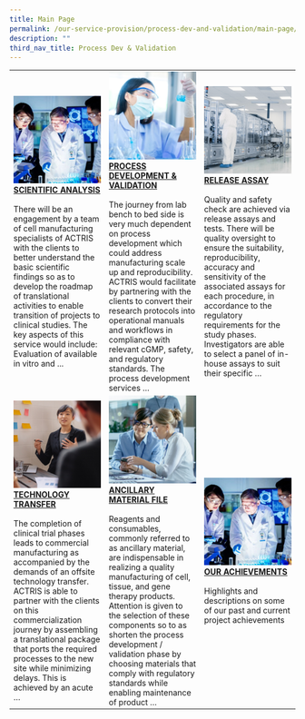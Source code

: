 ```yaml
---
title: Main Page
permalink: /our-service-provision/process-dev-and-validation/main-page/
description: ""
third_nav_title: Process Dev & Validation
---
```

<table>
	<tbody>
		<tr>
			<td style="width:33%">
				<img src="/images/Our%20Service%20Provision/service-1-1.jpg">
				<a href="/our-service-provision/process-dev-and-validation/scientific-analysis/">
				<b>SCIENTIFIC ANALYSIS</b>
				</a>
				<br><br>
There will be an engagement by a team of cell manufacturing specialists of ACTRIS with the clients to better understand the basic scientific findings so as to develop the roadmap of translational activities to enable transition of projects to clinical studies. The key aspects of this service would include: Evaluation of available in vitro and ...
			</td>
			<td style="width:33%">
				<img src="/images/Our%20Service%20Provision/shutterstock_1190376445.jpg">
				<a href="/our-service-provision/process-dev-and-validation/process-development-validation/">
				<b>PROCESS DEVELOPMENT &amp; VALIDATION</b>
				</a>
				<br><br>
The journey from lab bench to bed side is very much dependent on process development which could address manufacturing scale up and reproducibility. ACTRIS would facilitate by partnering with the clients to convert their research protocols into operational manuals and workflows in compliance with relevant cGMP, safety, and regulatory standards. The process development services …
			</td>
			<td style="width:33%">
				<img src="/images/Our%20Service%20Provision/shutterstock_1268263936.jpg">
				<a href="/our-service-provision/process-dev-and-validation/release-assy/">
				<b>RELEASE ASSAY</b>
				</a>
				<br><br>
Quality and safety check are achieved via release assays and tests. There will be quality oversight to ensure the suitability, reproducibility, accuracy and sensitivity of the associated assays for each procedure, in accordance to the regulatory requirements for the study phases. Investigators are able to select a panel of in-house assays to suit their specific …
			</td>
		</tr>
		<tr><!-- Second Row -->
			<td style="width:33%">
				<img src="/images/Our%20Service%20Provision/shutterstock_519817903.jpg">
				<a href="/our-service-provision/process-dev-and-validation/technology-transfer/">
				<b>TECHNOLOGY TRANSFER</b>
				</a>
				<br><br>
The completion of clinical trial phases leads to commercial manufacturing as accompanied by the demands of an offsite technology transfer. ACTRIS is able to partner with the clients on this commercialization journey by assembling a translational package that ports the required processes to the new site while minimizing delays. This is achieved by an acute …
			</td>
			<td style="width:33%">
				<img src="/images/Our%20Service%20Provision/shutterstock_1104131693.jpg">
				<a href="/our-service-provision/process-dev-and-validation/ancillary-material-file/">
				<b>ANCILLARY MATERIAL FILE</b>
				</a>
				<br><br>
Reagents and consumables, commonly referred to as ancillary material, are indispensable in realizing a quality manufacturing of cell, tissue, and gene therapy products. Attention is given to the selection of these components so to as shorten the process development / validation phase by choosing materials that comply with regulatory standards while enabling maintenance of product …
			</td>
			<td style="width:33%">
				<img src="/images/Our%20Service%20Provision/service-1-1.jpg">
				<a href="/our-service-provision/process-dev-and-validation/our-achievements/">
				<b>OUR ACHIEVEMENTS</b>
				</a>
				<br><br>
Highlights and descriptions on some of our past and current project achievements
			</td>
		</tr>
	</tbody>
</table>

